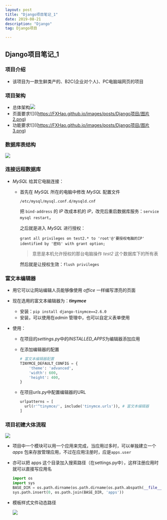 ```yaml
---
layout: post
title: "Django项目笔记_1"
date: 2019-08-21
description: "Django"
tag: Django项目

---
```


## Django项目笔记_1

### 项目介绍

- 该项目为一款生鲜类产的、B2C(企业对个人)、PC电脑端网页的项目

### 项目架构

- 总体架构![](https://FXHao.github.io/images/posts/Django项目/图片1.png)
- 页面要求![]((https://FXHao.github.io/images/posts/Django项目/图片2.png)
- 功能要求![]((https://FXHao.github.io/images/posts/Django项目/图片3.png)

### 数据库表结构

![](https://FXHao.github.io/images/posts/Django项目/图片4.png)

### 连接远程数据库

- *MySQL* 给其它电脑连接：

  - 首先在 *MySQL* 所在的电脑中修改 *MySQL* 配置文件

    `/etc/mysql/mysql.conf.d/mysqld.cnf`

    把 `bind-address` 的 *IP* 改成本机的 *IP*，改完后重启数据库服务：`service mysql restart`，

    之后就是进入 *MySQL* 进行授权：

    ```mysql
    grant all privileges on test2.* to 'root'@'要授权电脑的IP' identified by '密码' with grant option;
    ```

    > 意思是本机允许授权的那台电脑操作 *test2* 这个数据库下的所有表

    然后就是让授权生效：`flush privileges`

### 富文本编辑器

- 用它可以让网站编辑人员能够像使用 *office* 一样编写漂亮的页面

- 现在选用的富文本编辑器为：***tinymce***

  - 安装：`pip install django-tinymce==2.6.0`
  - 安装，可以使用在*admin* 管理中，也可以自定义表单使用

- 使用：

  - 在项目的*settings.py*中的*INSTALLED_APPS*为编辑器添加应用

  - 在添加编辑器的配置

    ```python
    # 富文本编辑器配置
    TINYMCE_DEFAULT_CONFIG = {
        'theme': 'advanced',
        'width': 600,
        'height': 400,
    }
    ```

  - 在项目*urls.py*中配置编辑器的URL

    ```python
    urlpatterns = [
      url(r'^tinymce/', include('tinymce.urls')), # 富文本编辑器
    ]
    ```

### 项目初建大体流程

![](https://FXHao.github.io/images/posts/Django项目/图片5.png)

- 项目中一个模块可以用一个应用来完成，当应用过多时，可以单独建立一个 *apps* 包来存放管理应用，不过在应用注册时，应是`apps.user`

- 亦可以把 apps 这个目录加入搜索路径（在settings.py中），这样注册应用时就可以直接写应用名

  ```python
  import os
  import sys
  BASE_DIR = os.path.dirname(os.path.dirname(os.path.abspath(__file__)))
  sys.path.insert(0, os.path.join(BASE_DIR, 'apps'))
  ```

- 模板样式文件动态路径

  ![](https://FXHao.github.io/images/posts/Django项目/图片25.png)

  

